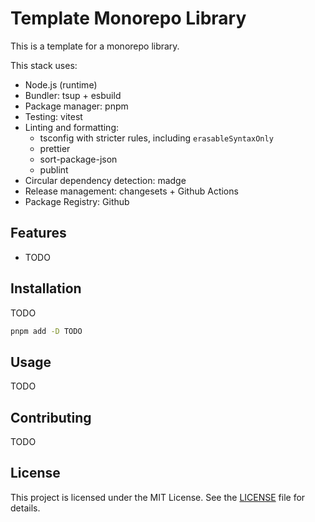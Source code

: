 # Template Monorepo Library

This is a template for a monorepo library.

This stack uses:

- Node.js (runtime)
- Bundler: tsup + esbuild
- Package manager: pnpm
- Testing: vitest
- Linting and formatting:
  - tsconfig with stricter rules, including `erasableSyntaxOnly`
  - prettier
  - sort-package-json
  - publint
- Circular dependency detection: madge
- Release management: changesets + Github Actions
- Package Registry: Github

## Features

- TODO

## Installation

TODO

```bash
pnpm add -D TODO
```

## Usage

TODO

## Contributing

TODO

## License

This project is licensed under the MIT License. See the [LICENSE](LICENSE) file for details.
